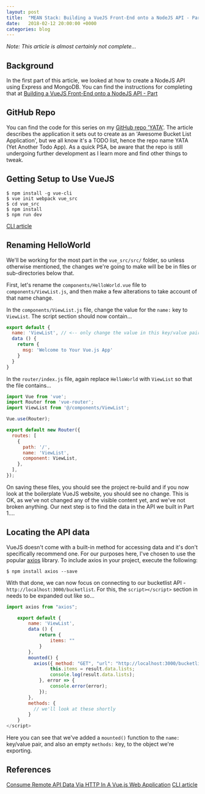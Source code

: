 ```yaml
---
layout: post
title:  "MEAN Stack: Building a VueJS Front-End onto a NodeJS API - Part 2"
date:   2018-02-12 20:00:00 +0000
categories: blog
---
```

_Note: This article is almost certainly not complete..._

## Background
In the first part of this article, we looked at how to create a NodeJS API using Express and MongoDB. You can find the instructions for completing that at [Building a VueJS Front-End onto a NodeJS API - Part ](https://christopherallanperry.github.io/blog/2018/02/08/mean_stack_with_node_and_vuejs_pt1.html)

## GitHub Repo
You can find the code for this series on my [GitHub repo 'YATA'](https://github.com/christopherallanperry/yata). The article describes the application it sets out to create as an 'Awesome Bucket List Application', but we all know it's a TODO list, hence the repo name YATA (Yet Another Todo App). As a quick PSA, be aware that the repo is still undergoing further development as I learn more and find other things to tweak.

## Getting Setup to Use VueJS
```cli
$ npm install -g vue-cli
$ vue init webpack vue_src
$ cd vue_src
$ npm install
$ npm run dev
```
[CLI article](https://medium.com/codingthesmartway-com-blog/vue-js-2-quickstart-tutorial-2017-246195cfbdd2)

## Renaming HelloWorld
We'll be working for the most part in the `vue_src/src/` folder, so unless otherwise mentioned, the changes we're going to make will be be in files or sub-directories below that.

First, let's rename the `components/HelloWorld.vue` file to `components/ViewList.js`, and then make a few alterations to take account of that name change.

In the `components/ViewList.js` file, change the value for the `name:` key to `ViewList`. The script section should now contain...

```js
export default {
  name: 'ViewList', // <-- only change the value in this key/value pair
  data () {
    return {
      msg: 'Welcome to Your Vue.js App'
    }
  }
}
```

In the `router/index.js` file, again replace `HelloWorld` with `ViewList` so that the file contains...

```js
import Vue from 'vue';
import Router from 'vue-router';
import ViewList from '@/components/ViewList';

Vue.use(Router);

export default new Router({
  routes: [
    {
      path: '/',
      name: 'ViewList',
      component: ViewList,
    },
  ],
});
```
On saving these files, you should see the project re-build and if you now look at the boilerplate VueJS website, you should see no change. This is OK, as we've not changed any of the visible content yet, and we've not broken anything. Our next step is to find the data in the API we built in Part 1....

## Locating the API data
VueJS doesn't come with a built-in method for accessing data and it's don't specifically recommend one. For our purposes here, I've chosen to use the popular [axios](https://github.com/axios/axios) library. To include axios in your project, execute the following:

```cli
$ npm install axios --save
```
With that done, we can now focus on connecting to our bucketlist API - `http://localhost:3000/bucketlist`. For this, the `script></script>` section in needs to be expanded out like so...

```js
import axios from "axios";

    export default {
        name: 'ViewList',
        data () {
            return {
                items: ""
            }
        },
        mounted() {
          axios({ method: "GET", "url": "http://localhost:3000/bucketlist" }).then(result => {
                this.items = result.data.lists;
                console.log(result.data.lists);
            }, error => {
                console.error(error);
            });
        },
        methods: {
          // we'll look at these shortly
        }
    }
</script>
```
Here you can see that we've added a `mounted()` function to the `name:` key/value pair, and also an empty `methods:` key, to the object we're exporting.

## References
[Consume Remote API Data Via HTTP In A Vue.js Web Application](https://www.thepolyglotdeveloper.com/2017/10/consume-api-data-http-vuejs-web-application/)
[CLI article](https://medium.com/codingthesmartway-com-blog/vue-js-2-quickstart-tutorial-2017-246195cfbdd2)
<br>
<br>
